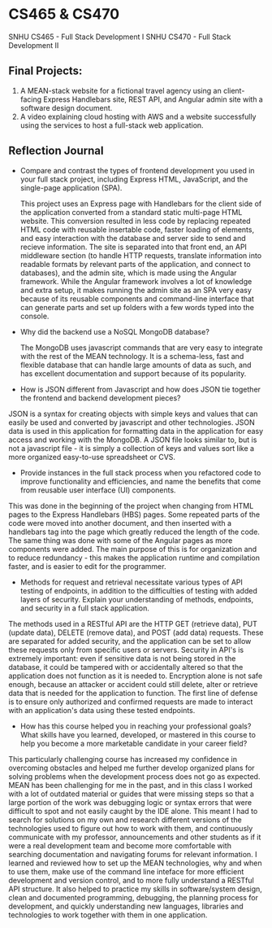 # CS465 & CS470
SNHU CS465 - Full Stack Development I
SNHU CS470 - Full Stack Development II

## Final Projects:
 1. A MEAN-stack website for a fictional travel agency using an client-facing Express Handlebars site, REST API, and Angular admin site with a software design document.
 2. A video explaining cloud hosting with AWS and a website successfully using the services to host a full-stack web application.

## Reflection Journal

- Compare and contrast the types of frontend development you used in your full stack project, including Express HTML, JavaScript, and the single-page application (SPA).

  This project uses an Express page with Handlebars for the client side of the application converted from a standard static multi-page HTML website. This conversion resulted in less code by replacing repeated HTML code with reusable insertable code, faster loading of elements, and easy interaction with the database and server side to send and recieve information. The site is separated into that front end, an API middleware section (to handle HTTP requests, translate information into readable formats by relevant parts of the application, and connect to databases), and the admin site, which is made using the Angular framework. While the Angular framework involves a lot of knowledge and extra setup, it makes running the admin site as an SPA very easy because of its reusable components and command-line interface that can generate parts and set up folders with a few words typed into the console.

- Why did the backend use a NoSQL MongoDB database?

  The MongoDB uses javascript commands that are very easy to integrate with the rest of the MEAN technology. It is a schema-less, fast and flexible database that can handle large amounts of data as such, and has excellent documentation and support because of its popularity.

- How is JSON different from Javascript and how does JSON tie together the frontend and backend development pieces?

JSON is a syntax for creating objects with simple keys and values that can easily be used and converted by javascript and other technologies. JSON data is used in this application for formatting data in the application for easy access and working with the MongoDB. A JSON file looks similar to, but is not a javascript file - it is simply a collection of keys and values sort like a more organized easy-to-use spreadsheet or CVS.

- Provide instances in the full stack process when you refactored code to improve functionality and efficiencies, and name the benefits that come from reusable user interface (UI) components.

This was done in the beginning of the project when changing from HTML pages to the Express Handlebars (HBS) pages. Some repeated parts of the code were moved into another document, and then inserted with a handlebars tag into the page which greatly reduced the length of the code. The same thing was done with some of the Angular pages as more components were added. The main purpose of this is for organization and to reduce redundancy - this makes the application runtime and compilation faster, and is easier to edit for the programmer.

- Methods for request and retrieval necessitate various types of API testing of endpoints, in addition to the difficulties of testing with added layers of security. Explain your understanding of methods, endpoints, and security in a full stack application.

The methods used in a RESTful API are the HTTP GET (retrieve data), PUT (update data), DELETE (remove data), and POST (add data) requests. These are separated for added security, and the application can be set to allow these requests only from specific users or servers. Security in API's is extremely important: even if sensitive data is not being stored in the database, it could be tampered with or accidentally altered so that the application does not function as it is needed to. Encryption alone is not safe enough, because an attacker or accident could still delete, alter or retrieve data that is needed for the application to function. The first line of defense is to ensure only authorized and confirmed requests are made to interact with an application's data using these tested endpoints.

- How has this course helped you in reaching your professional goals? What skills have you learned, developed, or mastered in this course to help you become a more marketable candidate in your career field?

This particularly challenging course has increased my confidence in overcoming obstacles and helped me further develop organized plans for solving problems when the development process does not go as expected. MEAN has been challenging for me in the past, and in this class I worked with a lot of outdated material or guides that were missing steps so that a large portion of the work was debugging logic or syntax errors that were difficult to spot and not easily caught by the IDE alone. This meant I had to search for solutions on my own and research different versions of the technologies used to figure out how to work with them, and continuously communicate with my professor, announcements and other students as if it were a real development team and become more comfortable with searching documentation and navigating forums for relevant information. I learned and reviewed how to set up the MEAN technologies, why and when to use them, make use of the command line inteface for more efficient development and version control, and to more fully understand a RESTful API structure. It also helped to practice my skills in software/system design, clean and documented programming, debugging, the planning process for development, and quickly understanding new languages, libraries and technologies to work together with them in one application.

